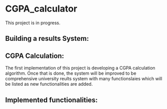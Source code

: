 # CGPA_calculator
This project is in progress.

## Building a results System:

## CGPA Calculation:
The first implementation of this project is developing a CGPA calculation algorithm.
Once that is done, the system will be improved to be comprehensive university reults system with many functionslaies which will be listed as new functionalities are added.

## Implemented functionalities:

